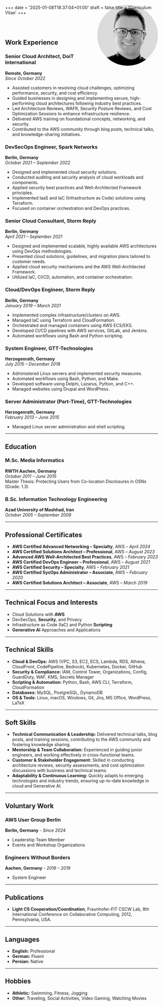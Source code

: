 +++
date = '2025-01-08T18:37:04+01:00'
draft = false
title = 'Curriculum Vitae'
+++

<img src="/images/portrait.jpg" alt="Masood Azizi" style="float: right; width: 200px; margin: -3rem 0 1rem 1rem; border-radius: 50%;">

<br>
<br>

## Work Experience

### Senior Cloud Architect, DoiT International  
**Remote, Germany**  
*Since October 2022*
- Assisted customers in resolving cloud challenges, optimizing performance, security, and cost efficiency.
- Guided businesses in designing and implementing secure, high-performing cloud architectures following industry best practices.
- Led Architecture Reviews, WAFR, Security Posture Reviews, and Cost Optimization Sessions to enhance infrastructure resilience.
- Delivered AWS training on foundational concepts, networking, and security.
- Contributed to the AWS community through blog posts, technical talks, and knowledge-sharing initiatives.

### DevSecOps Engineer, Spark Networks  
**Berlin, Germany**  
*October 2021 – September 2022*  
- Designed and implemented cloud security solutions.  
- Conducted auditing and security analysis of cloud workloads and components.  
- Applied security best practices and Well-Architected Framework principles.  
- Implemented IaaS and IaC (Infrastructure as Code) solutions using Terraform.  
- Focused on container orchestration and DevOps practices.

### Senior Cloud Consultant, Storm Reply  
**Berlin, Germany**  
*April 2021 – September 2021*  
- Designed and implemented scalable, highly available AWS architectures using DevOps methodologies.  
- Presented cloud solutions, guidelines, and migration plans tailored to customer needs.  
- Applied cloud security mechanisms and the AWS Well-Architected Framework.  
- Utilized IaC, CI/CD, automation, and container orchestration.

### Cloud/DevOps Engineer, Storm Reply  
**Berlin, Germany**  
*January 2019 – March 2021*  
- Implemented complex infrastructure/clusters on AWS.  
- Managed IaC using Terraform and CloudFormation.  
- Orchestrated and managed containers using AWS ECS/EKS.  
- Developed CI/CD pipelines with AWS services, GitLab, and Jenkins.  
- Automated workflows using Bash and Python scripting.

### System Engineer, GTT-Technologies  
**Herzogenrath, Germany**  
*July 2015 – December 2018*  
- Administered Linux servers and implemented security measures.  
- Automated workflows using Bash, Python, and Make.  
- Developed software using Delphi, Lazarus, Python, and C++.  
- Managed websites using Drupal and WordPress.

### Server Administrator (Part-Time), GTT-Technologies  
**Herzogenrath, Germany**  
*February 2013 – June 2015*  
- Managed Linux server administration and shell scripting.

---

## Education

### M.Sc. Media Informatics  
**RWTH Aachen, Germany**  
*October 2011 – June 2015*  
Master Thesis: Protecting Users from Co-location Disclosures in OSNs (Grade: 1.3)

### B.Sc. Information Technology Engineering  
**Azad University of Mashhad, Iran**  
*October 2005 – September 2009*  

---

## Professional Certificates

- **AWS Certified Advanced Networking – Specialty**, AWS – *April 2024*  
- **AWS Certified Solutions Architect – Professional**, AWS – *August 2023*
- **Advanced AWS Well-Architected Best Practices**, AWS – *February 2023* 
- **AWS Certified DevOps Engineer – Professional**, AWS – *August 2021*
- **AWS Certified Security – Specialty**, AWS – *February 2021*  
- **AWS Certified SysOps Administrator – Associate**, AWS – *February 2020*  
- **AWS Certified Solutions Architect – Associate**, AWS – *March 2019*  

---

## Technical Focus and Interests

- Cloud Solutions with **AWS**  
- DevSecOps, **Security**, and Privacy  
- Infrastructure as Code (IaC) and Python **Scripting**
- **Generative AI** Approaches and Applications
 
---

## Technical Skills

- **Cloud & DevOps:** AWS (VPC, S3, EC2, ECS, Lambda, RDS, Athena, CloudFront, CodePipeline, Bedrock), Kubernetes, Docker, GitHub
- **Security & Compliance:** IAM, Control Tower, Organizations, Config, GuardDuty, WAF, KMS, Secrets Manager
- **Scripting & Automation:** Python, Bash, AWS CLI, Terraform, CloudFormation
- **Databases:** MySQL, PostgreSQL, DynamoDB
- **OS & Tools:** Linux, macOS, Windows, Git, Jira, MS Office, WordPress, LaTeX

---

## Soft Skills

- **Technical Communication & Leadership:** Delivered technical talks, blog posts, and training sessions, contributing to the AWS community and fostering knowledge sharing.
- **Mentorship & Team Collaboration:** Experienced in guiding junior engineers, and working effectively in cross-functional teams.
- **Customer & Stakeholder Engagement:** Skilled in conducting architecture reviews, security assessments, and cost optimization discussions with business and technical teams.
- **Adaptability & Continuous Learning:** Quickly adapts to emerging technologies and industry trends, ensuring up-to-date knowledge in cloud and Generative AI.

---

## Voluntary Work

### AWS User Group Berlin
**Berlin, Germany**  - *Since 2024*  
- Leadership Team Member
- Events and Workshop Organizations

### Engineers Without Borders
**Aachen, Germany**  - *2016 – 2019*  
- System Engineer

---

## Publications

- **Light CS Cooperation/Coordination**, Fraunhofer-FIT CSCW Lab, 8th International Conference on Collaborative Computing, 2012, Pennsylvania, USA.  

---

## Languages

- **English:** Professional  
- **German:** Fluent  
- **Persian:** Native  

---

## Hobbies

- **Athletic:** Swimming, Fitness, Jogging  
- **Other:** Traveling, Social Activities, Video Gaming, Watching Movies  
